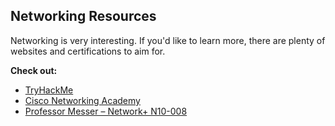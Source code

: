 ## Networking Resources

Networking is very interesting. If you'd like to learn more, there are plenty of websites and certifications to aim for.

**Check out:**

- [TryHackMe](https://tryhackme.com)
- [Cisco Networking Academy](https://www.netacad.com/)
- [Professor Messer – Network+ N10-008](https://www.professormesser.com/network-plus/n10-008/)
